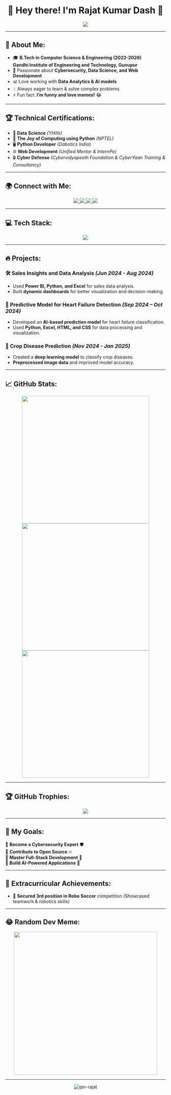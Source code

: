 <h1 align="center">🚀 Hey there! I'm Rajat Kumar Dash 👋</h1>

<p align="center">
  <img src="https://readme-typing-svg.herokuapp.com?font=Fira+Code&weight=600&pause=1000&color=00FF00&center=true&width=500&lines=Welcome+to+my+GitHub!;Aspiring+Cybersecurity+Expert;Data+Science+and+AI+Enthusiast;Full-Stack+Developer;Open+Source+Contributor+🚀">
</p>

---

## 🚀 About Me:
- 🎓 **B.Tech in Computer Science & Engineering (2022-2026)**  
  **Gandhi Institute of Engineering and Technology, Gunupur**  
- 📌 Passionate about **Cybersecurity, Data Science, and Web Development**  
- 📊 Love working with **Data Analytics & AI models**  
- 💡 Always eager to learn & solve complex problems  
- ⚡ Fun fact: **I’m funny and love memes!** 😂  

---

## 🏆 Technical Certifications:
- 🧠 **Data Science** *(YHills)*
- 🐍 **The Joy of Computing using Python** *(NPTEL)*
- 🖥 **Python Developer** *(Dabotics India)*
- 🌐 **Web Development** *(Unified Mentor & InternPe)*
- 🔒 **Cyber Defense** *(Cybervidyapeeth Foundation & CyberYaan Training & Consultancy)*

---

## 🌍 Connect with Me:
<p align="center">
  <a href="https://twitter.com/qm_rajat_" target="_blank">
    <img src="https://img.shields.io/badge/Twitter-1DA1F2?logo=twitter&logoColor=white&style=for-the-badge" />
  </a>
  <a href="https://linkedin.com/in/rajat-kumar-dash" target="_blank">
    <img src="https://img.shields.io/badge/LinkedIn-0A66C2?logo=linkedin&logoColor=white&style=for-the-badge" />
  </a>
  <a href="https://github.com/qm-rajat" target="_blank">
    <img src="https://img.shields.io/badge/GitHub-171515?logo=github&logoColor=white&style=for-the-badge" />
  </a>
  <a href="mailto:rajatkudash.2004@gmail.com">
    <img src="https://img.shields.io/badge/Email-D14836?logo=gmail&logoColor=white&style=for-the-badge" />
  </a>
</p>

---

## 💻 Tech Stack:
<p align="center">
  <img src="https://skillicons.dev/icons?i=html,css,js,bootstrap,tailwind,php,python,flask,c,cpp,kotlin,java,tensorflow,git,linux,mysql,mongodb,sqlite,github,figma,photoshop,excel,powerbi" />
</p>

---

## 🔥 Projects:
### 🛠 **Sales Insights and Data Analysis** *(Jun 2024 - Aug 2024)*
- Used **Power BI, Python, and Excel** for sales data analysis.
- Built **dynamic dashboards** for better visualization and decision-making.

### 💖 **Predictive Model for Heart Failure Detection** *(Sep 2024 – Oct 2024)*
- Developed an **AI-based prediction model** for heart failure classification.
- Used **Python, Excel, HTML, and CSS** for data processing and visualization.

### 🌱 **Crop Disease Prediction** *(Nov 2024 - Jan 2025)*
- Created a **deep learning model** to classify crop diseases.
- **Preprocessed image data** and improved model accuracy.

---

## 📈 GitHub Stats:
<p align="center">
  <img src="https://github-readme-stats.vercel.app/api?username=qm-rajat&show_icons=true&theme=radical&hide_border=true" width="400px">
  <img src="https://github-readme-streak-stats.herokuapp.com/?user=qm-rajat&theme=radical&hide_border=true" width="400px">
  <img src="https://github-readme-stats.vercel.app/api/top-langs/?username=qm-rajat&theme=radical&hide_border=true&layout=compact" width="400px">
</p>

---

## 🏆 GitHub Trophies:
<p align="center">
  <img src="https://github-profile-trophy.vercel.app/?username=qm-rajat&theme=darkhub&no-frame=false&margin-w=10" />
</p>

---

## 🚀 My Goals:
🎯 **Become a Cybersecurity Expert** 🛡️  
🎯 **Contribute to Open Source** 🔥  
🎯 **Master Full-Stack Development** 🚀  
🎯 **Build AI-Powered Applications** 🤖  

---

## 🏅 Extracurricular Achievements:
- 🤖 **Secured 3rd position in Robo Soccer** competition (Showcased teamwork & robotics skills)

---

## 😂 Random Dev Meme:
<p align="center">
  <img src="https://i.imgur.com/J7s1ebk.png" width="450px"/>
</p>

---

<p align="center">
  <img src="https://komarev.com/ghpvc/?username=qm-rajat&label=Profile%20Views&color=blue&style=flat" alt="qm-rajat" />
</p>
